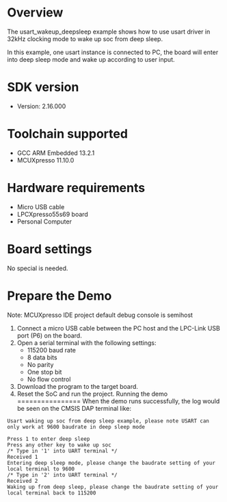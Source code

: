 Overview
========
The usart_wakeup_deepsleep example shows how to use usart driver in 32kHz clocking mode
to wake up soc from deep sleep.

In this example, one usart instance is connected to PC, the board will enter into deep
sleep mode and wake up according to user input.

SDK version
===========
- Version: 2.16.000

Toolchain supported
===================
- GCC ARM Embedded  13.2.1
- MCUXpresso  11.10.0

Hardware requirements
=====================
- Micro USB cable
- LPCXpresso55s69 board
- Personal Computer

Board settings
==============
No special is needed.

Prepare the Demo
================
Note: MCUXpresso IDE project default debug console is semihost
1.  Connect a micro USB cable between the PC host and the LPC-Link USB port (P6) on the board.
2.  Open a serial terminal with the following settings:
    - 115200 baud rate
    - 8 data bits
    - No parity
    - One stop bit
    - No flow control
3.  Download the program to the target board.
4.  Reset the SoC and run the project.
Running the demo
================
When the demo runs successfully, the log would be seen on the CMSIS DAP terminal like:

~~~~~~~~~~~~~~~~~~~~~~~~~~~~~~
Usart waking up soc from deep sleep example, please note USART can only work at 9600 baudrate in deep sleep mode

Press 1 to enter deep sleep
Press any other key to wake up soc
/* Type in '1' into UART terminal */
Received 1
Entering deep sleep mode, please change the baudrate setting of your local terminal to 9600
/* Type in '2' into UART terminal */
Received 2
Waking up from deep sleep, please change the baudrate setting of your local terminal back to 115200
~~~~~~~~~~~~~~~~~~~~~~~~~~~~~~
